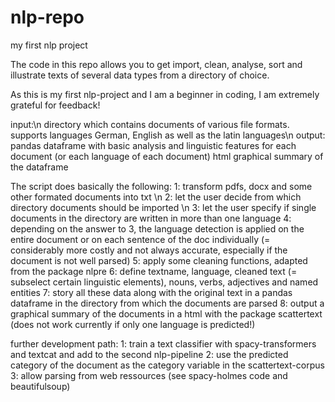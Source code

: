 # nlp-repo
my first nlp project

The code in this repo allows you to get import, clean, analyse, sort and illustrate texts of several data types from a directory of choice.

As this is my first nlp-project and I am a beginner in coding, I am extremely grateful for feedback!


input:\n
directory which contains documents of various file formats. supports languages German, English as well as the latin languages\n
output:
pandas dataframe with basic analysis and linguistic features for each document (or each language of each document)
html graphical summary of the dataframe


The script does basically the following:
1: transform pdfs, docx and some other formated documents into txt \n
2: let the user decide from which directory documents should be imported \n
3: let the user specify if single documents in the directory are written in more than one language
4: depending on the answer to 3, the language detection is applied on the entire document or on each sentence of the doc individually (= considerably more costly and not always accurate, especially if the document is not well parsed)
5: apply some cleaning functions, adapted from the package nlpre
6: define textname, language, cleaned text (= subselect certain linguistic elements), nouns, verbs, adjectives and named entities
7: story all these data along with the original text in a pandas dataframe in the directory from which the documents are parsed
8: output a graphical summary of the documents in a html with the package scattertext (does not work currently if only one language is predicted!)


further development path:
1: train a text classifier with spacy-transformers and textcat and add to the second nlp-pipeline
2: use the predicted category of the document as the category variable in the scattertext-corpus
3: allow parsing from web ressources (see spacy-holmes code and beautifulsoup)
